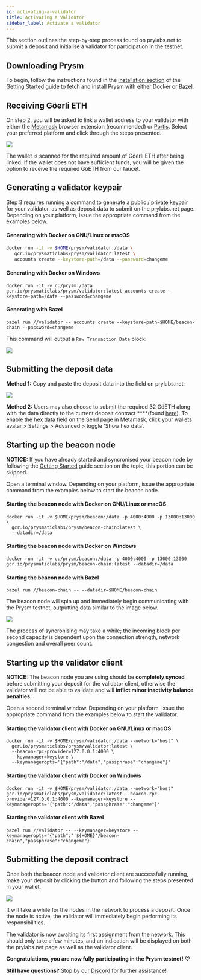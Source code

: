 ```yaml
---
id: activating-a-validator
title: Activating a Validator
sidebar_label: Activate a validator
---
```

This section outlines the step-by-step process found on prylabs.net to submit a deposit and initialise a validator for participation in the testnet.


## Downloading Prysm

To begin, follow the instructions found in the [installation section](./#installing-prysm) of the [Getting Started](./) guide to fetch and install Prysm with either Docker or Bazel.

## Receiving Göerli ETH

On step 2, you will be asked to link a wallet address to your validator with either the [Metamask](https://metamask.io/) browser extension \(recommended\) or [Portis](https://portis.io). Select your preferred platform and click through the steps presented.

![](https://blobscdn.gitbook.com/v0/b/gitbook-28427.appspot.com/o/assets%2F-LRNnKRqTm4z1mzdDqDF%2F-LuJpxGKxOpat8TfDxPP%2F-Lua4msnLMulYW-XYrN_%2F2.png?alt=media&token=8268d6b5-97da-414a-9110-141a7aaeb3de)

The wallet is scanned for the required amount of Göerli ETH after being linked. If the wallet does not have sufficient funds, you will be given the option to receive the required GöETH from our faucet.

## Generating a validator keypair

Step 3 requires running a command to generate a public / private keypair for your validator, as well as deposit data to submit on the prylabs.net page. Depending on your platform, issue the appropriate command from the examples below.

#### Generating with Docker on GNU/Linux or macOS

```bash
docker run -it -v $HOME/prysm/validator:/data \
   gcr.io/prysmaticlabs/prysm/validator:latest \
   accounts create --keystore-path=/data --password=changeme
```

#### Generating with Docker on Windows

```text
docker run -it -v c:/prysm:/data gcr.io/prysmaticlabs/prysm/validator:latest accounts create --keystore-path=/data --password=changeme
```

#### Generating with Bazel

```text
bazel run //validator -- accounts create --keystore-path=$HOME/beacon-chain --password=changeme
```

This command will output a `Raw Transaction Data` block:

![](https://blobscdn.gitbook.com/v0/b/gitbook-28427.appspot.com/o/assets%2F-LRNnKRqTm4z1mzdDqDF%2F-LuJpxGKxOpat8TfDxPP%2F-Lua3OVmMOefnzXXvdGq%2F4.png?alt=media&token=96459a93-055c-4bf1-a0af-07a900d7b47f)

## Submitting the deposit data

**Method 1:** Copy and paste the deposit data into the field on prylabs.net:

![](https://blobscdn.gitbook.com/v0/b/gitbook-28427.appspot.com/o/assets%2F-LRNnKRqTm4z1mzdDqDF%2F-Lua_6kBgtyMjsJFCSPr%2F-Lua_XtevNAg0ybDIGfI%2F77.png?alt=media&token=ee25ea72-3436-455e-b28c-66471b5ddf88)

**Method 2:** Users may also choose to submit the required 32 GöETH along with the data directly to the current deposit contract ****\(found [here](https://prylabs.net/contract)\). To enable the hex data field on the Send page in Metamask, click your wallets avatar &gt; Settings &gt; Advanced &gt; toggle 'Show hex data'.

## Starting up the beacon node

**NOTICE:** If you have already started and syncronised your beacon node by following the [Getting Started](./#connecting-to-the-testnet-running-a-beacon-node) guide section on the topic, this portion can be skipped.


Open a terminal window. Depending on your platform, issue the appropriate command from the examples below to start the beacon node.

#### Starting the beacon node with Docker on GNU/Linux or macOS

```text
docker run -it -v $HOME/prysm/beacon:/data -p 4000:4000 -p 13000:13000 \
  gcr.io/prysmaticlabs/prysm/beacon-chain:latest \
  --datadir=/data
```

#### Starting the beacon node with Docker on Windows

```text
docker run -it -v c:/prysm/beacon:/data -p 4000:4000 -p 13000:13000 gcr.io/prysmaticlabs/prysm/beacon-chain:latest --datadir=/data
```

#### Starting the beacon node with Bazel

```text
bazel run //beacon-chain -- --datadir=$HOME/beacon-chain
```

The beacon node will spin up and immediately begin communicating with the Prysm testnet, outputting data similar to the image below.

![](https://blobscdn.gitbook.com/v0/b/gitbook-28427.appspot.com/o/assets%2F-LRNnKRqTm4z1mzdDqDF%2F-Lua_6kBgtyMjsJFCSPr%2F-LuaaWo6lTgjk4e7WQ4p%2F9.png?alt=media&token=901b8c14-2a09-4365-bf63-1991c4996544)

The process of syncronising may take a while; the incoming block per second capacity is dependent upon the connection strength, network congestion and overall peer count.

## Starting up the validator client

**NOTICE:** The beacon node you are using should be **completely synced** before submitting your deposit for the validator client, otherwise the validator will not be able to validate and will **inflict minor inactivity balance penalties**.


Open a second terminal window. Depending on your platform, issue the appropriate command from the examples below to start the validator.

#### Starting the validator client with Docker on GNU/Linux or macOS

```text
docker run -it -v $HOME/prysm/validator:/data --network="host" \
  gcr.io/prysmaticlabs/prysm/validator:latest \
  --beacon-rpc-provider=127.0.0.1:4000 \
  --keymanager=keystore \
  --keymanageropts='{"path":"/data","passphrase":"changeme"}'
```

#### Starting the validator client with Docker on Windows

```text
docker run -it -v $HOME/prysm/validator:/data --network="host" gcr.io/prysmaticlabs/prysm/validator:latest --beacon-rpc-provider=127.0.0.1:4000 --keymanager=keystore --keymanageropts='{"path":"/data","passphrase":"changeme"}'
```

#### Starting the validator client with Bazel

```text
bazel run //validator -- --keymanager=keystore --keymanageropts='{"path":"'${HOME}'/beacon-chain","passphrase":"changeme"}'
```

## Submitting the deposit contract

Once both the beacon node and validator client are successfully running, make your deposit by clicking the button and following the steps presented in your wallet.

![](https://blobscdn.gitbook.com/v0/b/gitbook-28427.appspot.com/o/assets%2F-LRNnKRqTm4z1mzdDqDF%2F-LuJpxGKxOpat8TfDxPP%2F-Lua3RjIGSbGQbe7NrjZ%2F5.png?alt=media&token=0561a974-edf7-49f9-b225-8997982eb8e0)

It will take a while for the nodes in the network to process a deposit. Once the node is active, the validator will immediately begin performing its responsibilities.

The validator is now awaiting its first assignment from the network. This should only take a few minutes, and an indication will be displayed on both the prylabs.net page as well as the validator client.

**Congratulations, you are now fully participating in the Prysm testnet!** ♡

**Still have questions?**  Stop by our [Discord](https://discord.gg/KSA7rPr) for further assistance!
